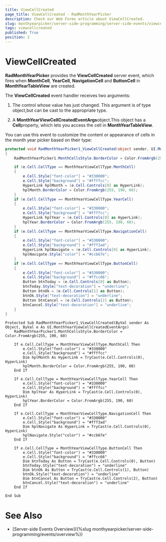 ```yaml
---
title: ViewCellCreated
page_title: ViewCellCreated - RadMonthYearPicker
description: Check our Web Forms article about ViewCellCreated.
slug: monthyearpicker/server-side-programming/server-side-events/viewcellcreated
tags: viewcellcreated
published: True
position: 2
---
```


# ViewCellCreated



**RadMonthYearPicker** provides the **ViewCellCreated** server event, which fires when **MonthCell**, **YearCell**, **NavigationCell** and **ButtonCell** in **MonthYearTableView** are created.

The **ViewCellCreated** event handler receives two arguments:

1. The control whose value has just changed. This argument is of type object,but can be cast to the appropriate type.

2. A **MonthYearViewCellCreatedEventArgs**object.This object has a **Cell**property, which lets you access the cell in **MonthYearTableView**.

You can use this event to customize the content or appearance of cells in the month year picker based on their type:



````C#
protected void RadMonthYearPicker1_ViewCellCreated(object sender, UI.MonthYearViewCellCreatedEventArgs e)
{
    RadMonthYearPicker1.MonthCellsStyle.BorderColor = Color.FromArgb(255, 190, 60);

    if (e.Cell.CellType == MonthYearViewCellType.MonthCell)
    {
        e.Cell.Style["font-color"] = "#330000";
        e.Cell.Style["background"] = "#ffffcc";
        HyperLink hplMonth = (e.Cell.Controls[0] as HyperLink);
        hplMonth.BorderColor = Color.FromArgb(255, 190, 60);
    }
    if (e.Cell.CellType == MonthYearViewCellType.YearCell)
    {
        e.Cell.Style["font-color"] = "#330000";
        e.Cell.Style["background"] = "#ffffcc";
        HyperLink hplYear = (e.Cell.Controls[0] as HyperLink);
        hplYear.BorderColor = Color.FromArgb(255, 190, 60);
    }
    if (e.Cell.CellType == MonthYearViewCellType.NavigationCell)
    {
        e.Cell.Style["font-color"] = "#330000";
        e.Cell.Style["background"] = "#fff3ad";
        HyperLink hplNavigate = (e.Cell.Controls[0] as HyperLink);
        hplNavigate.Style["color"] = "#ccb67e";
    }
    if (e.Cell.CellType == MonthYearViewCellType.ButtonCell)
    {
        e.Cell.Style["font-color"] = "#330000";
        e.Cell.Style["background"] = "#ffcc66";
        Button btnToday = (e.Cell.Controls[0] as Button);
        btnToday.Style["text-decoration"] = "underline";
        Button btnOk = (e.Cell.Controls[1] as Button);
        btnOk.Style["text-decoration"] = "underline";
        Button btnCancel = (e.Cell.Controls[2] as Button);
        btnCancel.Style["text-decoration"] = "underline";
    }
}
````
````VB.NET
Protected Sub RadMonthYearPicker1_ViewCellCreated(ByVal sender As Object, ByVal e As UI.MonthYearViewCellCreatedEventArgs)
    RadMonthYearPicker1.MonthCellsStyle.BorderColor = Color.FromArgb(255, 190, 60)

    If e.Cell.CellType = MonthYearViewCellType.MonthCell Then
        e.Cell.Style("font-color") = "#330000"
        e.Cell.Style("background") = "#ffffcc"
        Dim hplMonth As HyperLink = TryCast(e.Cell.Controls(0), HyperLink)
        hplMonth.BorderColor = Color.FromArgb(255, 190, 60)
    End If

    If e.Cell.CellType = MonthYearViewCellType.YearCell Then
        e.Cell.Style("font-color") = "#330000"
        e.Cell.Style("background") = "#ffffcc"
        Dim hplYear As HyperLink = TryCast(e.Cell.Controls(0), HyperLink)
        hplYear.BorderColor = Color.FromArgb(255, 190, 60)
    End If

    If e.Cell.CellType = MonthYearViewCellType.NavigationCell Then
        e.Cell.Style("font-color") = "#330000"
        e.Cell.Style("background") = "#fff3ad"
        Dim hplNavigate As HyperLink = TryCast(e.Cell.Controls(0), HyperLink)
        hplNavigate.Style("color") = "#ccb67e"
    End If

    If e.Cell.CellType = MonthYearViewCellType.ButtonCell Then
        e.Cell.Style("font-color") = "#330000"
        e.Cell.Style("background") = "#ffcc66"
        Dim btnToday As Button = TryCast(e.Cell.Controls(0), Button)
        btnToday.Style("text-decoration") = "underline"
        Dim btnOk As Button = TryCast(e.Cell.Controls(1), Button)
        btnOk.Style("text-decoration") = "underline"
        Dim btnCancel As Button = TryCast(e.Cell.Controls(2), Button)
        btnCancel.Style("text-decoration") = "underline"
    End If

End Sub
````


# See Also

 * [Server-side Events Overview]({%slug monthyearpicker/server-side-programming/events/overview%})
 
 
